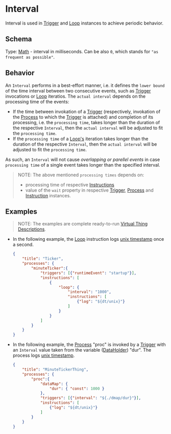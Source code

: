 # Interval
Interval is used in [Trigger] and [Loop] instances to achieve periodic behavior.

## Schema
Type: [Math] - interval in milliseconds. Can be also `0`, which stands for `"as frequent as possible"`.

## Behavior
An `Interval` performs in a best-effort manner, i.e. it defines the `lower bound` of the time interval between two consecutive events, such as [Trigger] invocations or [Loop] iteratios. The `actual interval` depends on the processing time of the events:
- If the time between invokation of a [Trigger] (respectively, invokation of the [Process] to which the [Trigger] is attached) and completion of its processing, i.e. the `processing time`, takes longer than the duration of the respective `Interval`, then the `actual interval` will be adjusted to fit the `processing time`.
- If the `processing time` of a [Loop's][Loop] iteration takes longer than the duration of the respective `Interval`, then the `actual interval` will be adjusted to fit the `processing time`.

As such, an `Interval` will not cause *overlapping or parellel events* in case `processing time` of a single event takes longer than the specified interval.

> NOTE: The above mentioned `processing times` depends on:
> - processing time of respective [Instructions][Instruction]
> - value of the `wait` property in respective [Trigger], [Process] and [Instruction] instances.

## Examples
> NOTE: The examples are complete ready-to-run [Virtual Thing Descriptions][vtd].

- In the following example, the [Loop] instruction logs [unix timestamp](https://www.unixtimestamp.com/) once a second.

    ```JSON
    {
        "title": "Ticker",
        "processes": {
            "minuteTicker":{
                "triggers": [{"runtimeEvent": "startup"}],
                "instructions": [
                    {
                        "loop": {
                            "interval": "1000",
                            "instructions": [
                                {"log": "${dt/unix}"}
                            ]
                        }
                    }
                ]
            }
        }
    }
    ```

- In the following example, the [Process] "proc" is invoked by a [Trigger] with an `Interval` value taken from the variable ([DataHolder]) "dur". The process logs [unix timestamp](https://www.unixtimestamp.com/).
    ```JSON
    {
        "title": "MinuteTickerThing",
        "processes": {
            "proc":{
                "dataMap": {
                    "dur": { "const": 1000 }
                },
                "triggers": [{"interval": "${./dmap/dur}"}],
                "instructions": [
                    {"log": "${dt/unix}"}
                ]
            }
        }
    }
    ```


[Math]: Math.md
[Instruction]: ../instructions/Instruction.md
[Loop]: ../instructions/Loop.md
[Trigger]: Trigger.md
[Process]: ../main_components/Process.md
[DataHolder]: ../main_components/DataHolder.md
[vtd]: ../Definitions.md#Virtual-Thing-Description